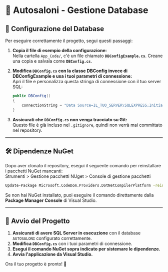 # 🚗 Autosaloni - Gestione Database

## 📌 Configurazione del Database

Per eseguire correttamente il progetto, segui questi passaggi:

1. **Copia il file di esempio della configurazione:**  
   Nella cartella `App_Code/`, c'è un file chiamato **`DBConfigExample.cs`**. Creane una copia e salvala come **`DBConfig.cs`**.

2. **Modifica `DBConfig.cs` con la classe DBConfig invece di DBConfigExample e usa i tuoi parametri di connessione:**  
   Apri il file e personalizza questa stringa di connessione con il tuo server SQL:
   ```csharp
   public DBConfig()
   {
       connectionString = "Data Source=IL_TUO_SERVER\SQLEXPRESS;Initial Catalog=AUTOSALONI;Integrated Security=True;Encrypt=False";
   }
   ```

3. **Assicurati che `DBConfig.cs` non venga tracciato su Git:**  
   Questo file è già incluso nel `.gitignore`, quindi non verrà mai committato nel repository.

---

## 🛠️ Dipendenze NuGet

Dopo aver clonato il repository, esegui il seguente comando per reinstallare i pacchetti NuGet mancanti:  
Strumenti > Gestione pacchetti NUget > Console di gestione pacchetti
```sh
Update-Package Microsoft.CodeDom.Providers.DotNetCompilerPlatform -reinstall
```

Se non hai NuGet installato, puoi eseguire il comando direttamente dalla **Package Manager Console** di Visual Studio.

---

## 🚀 Avvio del Progetto

1. **Assicurati di avere SQL Server in esecuzione** con il database `AUTOSALONI` configurato correttamente.
2. **Modifica `DBConfig.cs`** con i tuoi parametri di connessione.
3. **Esegui il comando NuGet sopra indicato per sistemare le dipendenze.**
4. **Avvia l'applicazione da Visual Studio.**

Ora il tuo progetto è pronto! 🎉
